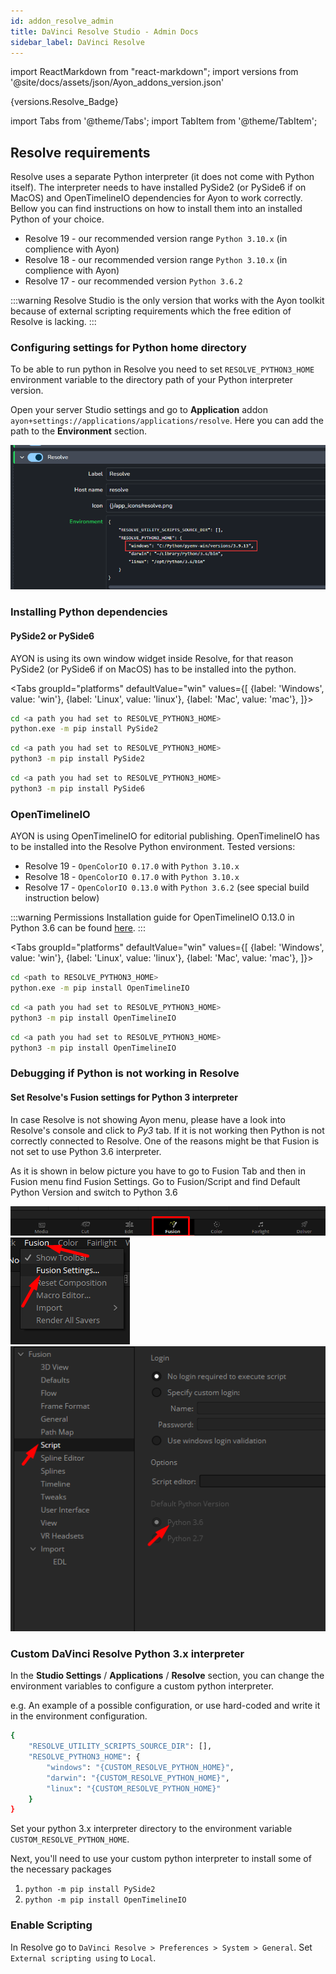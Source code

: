 ```yaml
---
id: addon_resolve_admin
title: DaVinci Resolve Studio - Admin Docs
sidebar_label: DaVinci Resolve
---
```


import ReactMarkdown from "react-markdown";
import versions from '@site/docs/assets/json/Ayon_addons_version.json'

<ReactMarkdown>
{versions.Resolve_Badge}
</ReactMarkdown>

import Tabs from '@theme/Tabs';
import TabItem from '@theme/TabItem';

## Resolve requirements
Resolve uses a separate Python interpreter (it does not come with Python itself). The interpreter needs to have installed PySide2 (or PySide6 if on MacOS) and OpenTimelineIO dependencies for Ayon to work correctly. Bellow you can find instructions on how to install them into an installed Python of your choice.

- Resolve 19 - our recommended version range `Python 3.10.x` (in complience with Ayon)
- Resolve 18 - our recommended version range `Python 3.10.x` (in complience with Ayon)
- Resolve 17 - our recommended version `Python 3.6.2`

:::warning
Resolve Studio is the only version that works with the Ayon toolkit because of external scripting requirements which the free edition of Resolve is lacking.
:::

### Configuring settings for Python home directory
To be able to run python in Resolve you need to set `RESOLVE_PYTHON3_HOME` environment variable to the directory path of your Python interpreter version.

Open your server Studio settings and go to **Application** addon `ayon+settings://applications/applications/resolve`. Here you can add the path to the **Environment** section.

![Ayon/Application/Resolve](assets/resolve_python_home_application_addon.png)


### Installing Python dependencies

#### PySide2 or PySide6

AYON is using its own window widget inside Resolve, for that reason PySide2 (or PySide6 if on MacOS) has to be installed into the python.

<Tabs
  groupId="platforms"
  defaultValue="win"
  values={[
    {label: 'Windows', value: 'win'},
    {label: 'Linux', value: 'linux'},
    {label: 'Mac', value: 'mac'},
  ]}>

<TabItem value="win">


```bash
cd <a path you had set to RESOLVE_PYTHON3_HOME>
python.exe -m pip install PySide2
```

</TabItem>
<TabItem value="linux">


```bash
cd <a path you had set to RESOLVE_PYTHON3_HOME>
python3 -m pip install PySide2
```

</TabItem>
<TabItem value="mac">


```bash
cd <a path you had set to RESOLVE_PYTHON3_HOME>
python3 -m pip install PySide6
```

</TabItem>
</Tabs>

### OpenTimelineIO


AYON is using OpenTimelineIO for editorial publishing. OpenTimelineIO has to be installed into the Resolve Python environment.
Tested versions:
- Resolve 19 - `OpenColorIO 0.17.0` with `Python 3.10.x`
- Resolve 18 - `OpenColorIO 0.17.0` with `Python 3.10.x`
- Resolve 17 - `OpenColorIO 0.13.0` with `Python 3.6.2` (see special build instruction below)

:::warning Permissions
Installation guide for OpenTimelineIO 0.13.0 in Python 3.6 can be found [here](https://github.com/ynput/ayon-resolve/blob/develop/client/ayon_resolve/README.markdown).
:::

<Tabs
  groupId="platforms"
  defaultValue="win"
  values={[
    {label: 'Windows', value: 'win'},
    {label: 'Linux', value: 'linux'},
    {label: 'Mac', value: 'mac'},
  ]}>

<TabItem value="win">


```bash
cd <path to RESOLVE_PYTHON3_HOME>
python.exe -m pip install OpenTimelineIO
```

</TabItem>
<TabItem value="linux">


```bash
cd <a path you had set to RESOLVE_PYTHON3_HOME>
python3 -m pip install OpenTimelineIO
```

</TabItem>
<TabItem value="mac">


```bash
cd <a path you had set to RESOLVE_PYTHON3_HOME>
python3 -m pip install OpenTimelineIO
```

</TabItem>
</Tabs>


### Debugging if Python is not working in Resolve


#### Set Resolve's Fusion settings for Python 3 interpreter

In case Resolve is not showing Ayon menu, please have a look into Resolve's console and click to _Py3_ tab. If it is not working then Python is not correctly connected to Resolve. One of the reasons might be that Fusion is not set to use Python 3.6 interpreter.

As it is shown in below picture you have to go to Fusion Tab and then in Fusion menu find Fusion Settings. Go to Fusion/Script and find Default Python Version and switch to Python 3.6

![Create menu](assets/resolve_fusion_tab.png)
![Create menu](assets/resolve_fusion_menu.png)
![Create menu](assets/resolve_fusion_script_settings.png)


### Custom DaVinci Resolve Python 3.x interpreter

In the **Studio Settings** / **Applications** / **Resolve** section, you can change the environment variables to configure a custom python interpreter.

e.g. An example of a possible configuration, or use hard-coded and write it in the environment configuration.

```bash
{
    "RESOLVE_UTILITY_SCRIPTS_SOURCE_DIR": [],
    "RESOLVE_PYTHON3_HOME": {
        "windows": "{CUSTOM_RESOLVE_PYTHON_HOME}",
        "darwin": "{CUSTOM_RESOLVE_PYTHON_HOME}",
        "linux": "{CUSTOM_RESOLVE_PYTHON_HOME}"
    }
}
```

Set your python 3.x interpreter directory to the environment variable `CUSTOM_RESOLVE_PYTHON_HOME`.

Next, you'll need to use your custom python interpreter to install some of the necessary packages

1. `python -m pip install PySide2`
2. `python -m pip install OpenTimelineIO`

### Enable Scripting
In Resolve go to `DaVinci Resolve > Preferences > System > General`. Set `External scripting using` to `Local`.
